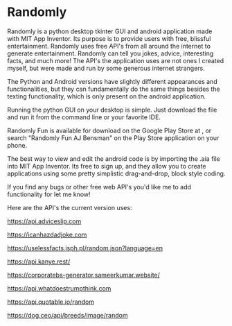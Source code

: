 # Randomly
Randomly is a python desktop tkinter GUI and android application made with MIT App Inventor. Its purpose is to provide users with free, blissful entertainment. Randomly uses free API's from all around the internet to generate entertainment. Randomly can tell you jokes, advice, interesting facts, and much more! The API's the application uses are not ones I created myself, but were made and run by some generous internet strangers.

The Python and Android versions have slightly different appearances and functionalities, but they can fundamentally do the same things besides the texting functionality, which is only present on the android application.

Running the python GUI on your desktop is simple. Just download the file and run it from the command line or your favorite IDE.

Randomly Fun is available for download on the Google Play Store at , or search "Randomly Fun AJ Bensman" on the Play Store application on your phone.

The best way to view and edit the android code is by importing the .aia file into MIT App Inventor. Its free to sign up, and they allow you to create applications using some pretty simplistic drag-and-drop, block style coding.

If you find any bugs or other free web API's you'd like me to add functionality for let me know!


Here are the API's the current version uses:

https://api.adviceslip.com

https://icanhazdadjoke.com

https://uselessfacts.jsph.pl/random.json?language=en

https://api.kanye.rest/

https://corporatebs-generator.sameerkumar.website/

https://api.whatdoestrumpthink.com

https://api.quotable.io/random

https://dog.ceo/api/breeds/image/random
